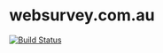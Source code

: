 # websurvey.com.au
[![Build Status](https://travis-ci.org/strategicdata/websurvey.com.au.svg)](https://travis-ci.org/strategicdata/websurvey.com.au)
